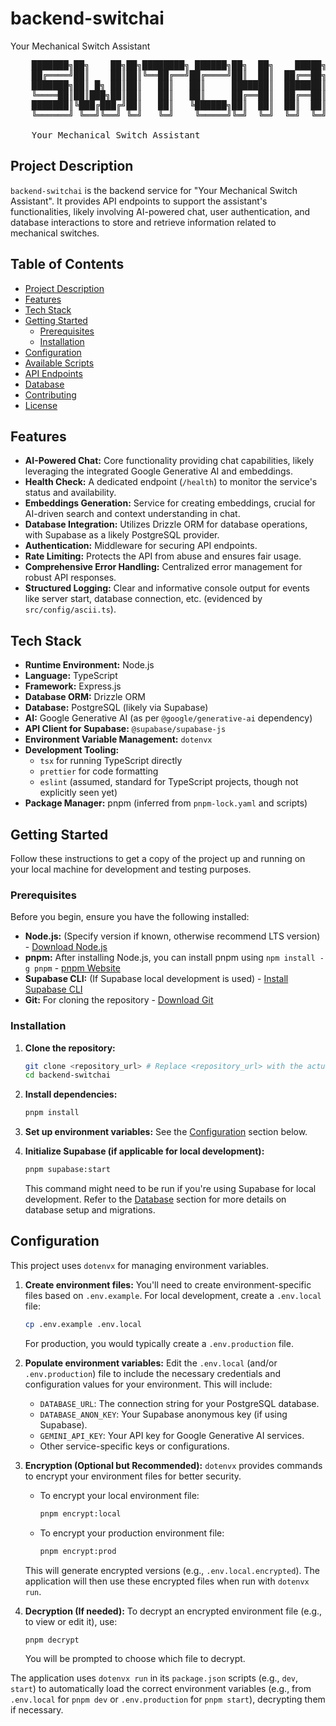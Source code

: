 # backend-switchai

Your Mechanical Switch Assistant

<pre>
    ███████╗██╗    ██╗██╗████████╗ ██████╗██╗  ██╗    █████╗ ██╗
    ██╔════╝██║    ██║██║╚══██╔══╝██╔════╝██║  ██║  ██╔══██╗██║
    ███████╗██║ █╗ ██║██║   ██║   ██║     ███████║  ███████║██║     
    ╚════██║██║███╗██║██║   ██║   ██║     ██╔══██║  ██╔══██║██║
    ███████║╚███╔███╔╝██║   ██║   ╚██████╗██║  ██║  ██║  ██║██║
    ╚══════╝ ╚══╝╚══╝ ╚═╝   ╚═╝    ╚═════╝╚═╝  ╚═╝  ╚═╝  ╚═╝╚═╝

    Your Mechanical Switch Assistant
</pre>

## Project Description

`backend-switchai` is the backend service for "Your Mechanical Switch Assistant". It provides API endpoints to support the assistant's functionalities, likely involving AI-powered chat, user authentication, and database interactions to store and retrieve information related to mechanical switches.

## Table of Contents

- [Project Description](#project-description)
- [Features](#features)
- [Tech Stack](#tech-stack)
- [Getting Started](#getting-started)
  - [Prerequisites](#prerequisites)
  - [Installation](#installation)
- [Configuration](#configuration)
- [Available Scripts](#available-scripts)
- [API Endpoints](#api-endpoints)
- [Database](#database)
- [Contributing](#contributing)
- [License](#license)

## Features

- **AI-Powered Chat:** Core functionality providing chat capabilities, likely leveraging the integrated Google Generative AI and embeddings.
- **Health Check:** A dedicated endpoint (`/health`) to monitor the service's status and availability.
- **Embeddings Generation:** Service for creating embeddings, crucial for AI-driven search and context understanding in chat.
- **Database Integration:** Utilizes Drizzle ORM for database operations, with Supabase as a likely PostgreSQL provider.
- **Authentication:** Middleware for securing API endpoints.
- **Rate Limiting:** Protects the API from abuse and ensures fair usage.
- **Comprehensive Error Handling:** Centralized error management for robust API responses.
- **Structured Logging:** Clear and informative console output for events like server start, database connection, etc. (evidenced by `src/config/ascii.ts`).

## Tech Stack

- **Runtime Environment:** Node.js
- **Language:** TypeScript
- **Framework:** Express.js
- **Database ORM:** Drizzle ORM
- **Database:** PostgreSQL (likely via Supabase)
- **AI:** Google Generative AI (as per `@google/generative-ai` dependency)
- **API Client for Supabase:** `@supabase/supabase-js`
- **Environment Variable Management:** `dotenvx`
- **Development Tooling:**
    - `tsx` for running TypeScript directly
    - `prettier` for code formatting
    - `eslint` (assumed, standard for TypeScript projects, though not explicitly seen yet)
- **Package Manager:** pnpm (inferred from `pnpm-lock.yaml` and scripts)

## Getting Started

Follow these instructions to get a copy of the project up and running on your local machine for development and testing purposes.

### Prerequisites

Before you begin, ensure you have the following installed:

- **Node.js:** (Specify version if known, otherwise recommend LTS version) - [Download Node.js](https://nodejs.org/)
- **pnpm:** After installing Node.js, you can install pnpm using `npm install -g pnpm` - [pnpm Website](https://pnpm.io/)
- **Supabase CLI:** (If Supabase local development is used) - [Install Supabase CLI](https://supabase.com/docs/guides/cli/getting-started)
- **Git:** For cloning the repository - [Download Git](https://git-scm.com/)

### Installation

1.  **Clone the repository:**
    ```bash
    git clone <repository_url> # Replace <repository_url> with the actual URL
    cd backend-switchai
    ```

2.  **Install dependencies:**
    ```bash
    pnpm install
    ```

3.  **Set up environment variables:**
    See the [Configuration](#configuration) section below.

4.  **Initialize Supabase (if applicable for local development):**
    ```bash
    pnpm supabase:start
    ```
    This command might need to be run if you're using Supabase for local development. Refer to the [Database](#database) section for more details on database setup and migrations.

## Configuration

This project uses `dotenvx` for managing environment variables.

1.  **Create environment files:**
    You'll need to create environment-specific files based on `.env.example`. For local development, create a `.env.local` file:
    ```bash
    cp .env.example .env.local
    ```
    For production, you would typically create a `.env.production` file.

2.  **Populate environment variables:**
    Edit the `.env.local` (and/or `.env.production`) file to include the necessary credentials and configuration values for your environment. This will include:
    - `DATABASE_URL`: The connection string for your PostgreSQL database.
    - `DATABASE_ANON_KEY`: Your Supabase anonymous key (if using Supabase).
    - `GEMINI_API_KEY`: Your API key for Google Generative AI services.
    - Other service-specific keys or configurations.

3.  **Encryption (Optional but Recommended):**
    `dotenvx` provides commands to encrypt your environment files for better security.
    - To encrypt your local environment file:
      ```bash
      pnpm encrypt:local
      ```
    - To encrypt your production environment file:
      ```bash
      pnpm encrypt:prod
      ```
    This will generate encrypted versions (e.g., `.env.local.encrypted`). The application will then use these encrypted files when run with `dotenvx run`.

4.  **Decryption (If needed):**
    To decrypt an encrypted environment file (e.g., to view or edit it), use:
    ```bash
    pnpm decrypt
    ```
    You will be prompted to choose which file to decrypt.

The application uses `dotenvx run` in its `package.json` scripts (e.g., `dev`, `start`) to automatically load the correct environment variables (e.g., from `.env.local` for `pnpm dev` or `.env.production` for `pnpm start`), decrypting them if necessary.
